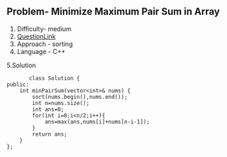 ## Problem- Minimize Maximum Pair Sum in Array
1. Difficulty- medium
2. [QuestionLink](https://leetcode.com/problems/minimize-maximum-pair-sum-in-array/description/)
3. Approach - sorting
4. Language - C++


5.Solution
      
           class Solution {
    public:
        int minPairSum(vector<int>& nums) {
            sort(nums.begin(),nums.end());
            int n=nums.size();
            int ans=0;
            for(int i=0;i<n/2;i++){
                ans=max(ans,nums[i]+nums[n-i-1]);
            }
            return ans;
        }
    };

